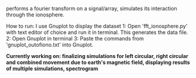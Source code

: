 performs a fourier transform on a signal/array, simulates its interaction through the ionosphere. 

How to run:
I use Gnuplot to display the dataset
1: Open 'fft_ionosphere.py' with text editor of choice and run it in terminal. This generates the data file.
2: Open Gnuplot in terminal
3: Paste the commands from 'gnuplot_outofiono.txt' into Gnuplot.




**Currently working on: finalizing simulations for left circular, right circular and combined movement due to earth's magnetic field, displaying results of multiple simulations, spectrogram**
